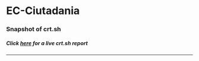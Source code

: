 # EC-Ciutadania
### Snapshot of crt.sh
##### Click [here](https://crt.sh/?q=0FD99AAE1FFCD5D9F0AD76EDDDCBEF6B884CC85C16BFCFA4B5246155D6597ED6) for a live crt.sh report

---
